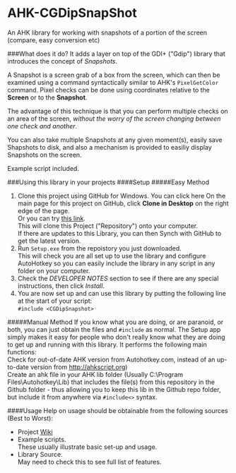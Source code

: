 AHK-CGDipSnapShot
=================

An AHK library for working with snapshots of a portion of the screen (compare, easy conversion etc)

###What does it do?
It adds a layer on  top of the GDI+ ("Gdip") library that introduces the concept of *Snapshots*.

A Snapshot is a screen grab of a box from the screen, which can then be examined using a command syntactically similar to AHK's `PixelGetColor` command. Pixel checks can be done using coordinates relative to the **Screen** or to the **Snapshot**.

The advantage of this technique is that you can perform multiple checks on an area of the screen, *without the worry of the screen changing between one check and another*.  

You can also take multiple Snapshots at any given moment(s), easily save Shapshots to disk, and also a mechanism is provided to easiliy display Snapshots on the screen.

Example script included.

###Using this library in your projects
####Setup
#####Easy Method
1. Clone this project using GitHub for Windows.
You can click here
On the main page for this project on GitHub, click **Clone in Desktop** on the right edge of the page.  
Or you can try [this link](github-windows://openRepo/https://github.com/evilC/AHK-CGDipSnapShot).  
This will clone this Project ("Repository") onto your computer.  
If there are updates to this Library, you can then Synch with GitHub to get the latest version. 
1. Run `Setup.exe` from the repoistory you just downloaded.  
This will check you are all set up to use the library and configure AutoHotkey so you can easily include the library in any script in any folder on your computer.
2. Check the *DEVELOPER NOTES* section to see if there are any special instructions, then click *Install*.
3. You are now set up and can use this library by putting the following line at the start of your script:  
`#include <CGDipSnapshot>`

#####Manual Method
If you know what you are doing, or are paranoid, or both, you can just obtain the files and `#include` as normal. The Setup app simply makes it easy for people who don't really know what they are doing to get up and running with this library. It performs the following main functions:  
Check for out-of-date AHK version from Autohotkey.com, instead of an up-to-date version from http://ahkscript.org)  
Create an ahk file in your AHK lib folder (Usually C:\Program Files\Autohotkey\Lib) that includes the file(s) from this repository in the Github folder - thus allowing you to keep this lib in the Github repo folder, but include it from anywhere via `#include<>` syntax.

####Usage
Help on usage should be obtainable from the following sources (Best to Worst):

* Project [Wiki](https://github.com/evilC/AHK-CGDipSnapShot/wiki)
* Example scripts.  
These usually illustrate basic set-up and usage.
* Library Source.  
May need to check this to see full list of features.

